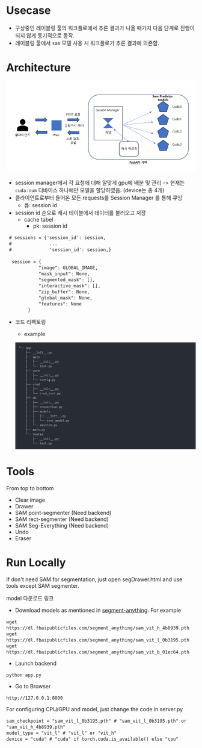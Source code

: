 # Usecase
- 구상중인 레이블링 툴의 워크플로에서 추론 결과가 나올 때가지 다음 단계로 진행이 되지 않게 동기적으로 동작.
- 레이블링 툴에서 `sam` 모델 사용 시 워크플로가 추론 결과에 의존함.



# Architecture

![architecture](property/architecture.png)

- session manager에서 각 요청에 대해 알맞게 gpu에 배분 및 관리 -> 현재는 `cuda:num` 디바이스 하나에만 모델을 할당하였음. (device는 총 4개)
- 클라이언트로부터 들어온 모든 requests를 Session Manager 를 통해 큐잉
  - 큐: session id
- session id 순으로 캐시 테이블에서 데이터를 불러오고 저장
  - cache tabel
    - pk: session id

```
 # sessions = {'session_id': session,
 #              ...
 #              'session_id': session,}  
  
  session = {
            "image": GLOBAL_IMAGE,
            "mask_input": None,
            "segmented_mask": [],
            "interactive_mask": [],
            "zip_buffer": None,
            "global_mask": None,
            "features": None
        }
```
- 코드 리팩토링
  - example
    
  ![example_schema](property/example_schema.png)



# Tools

From top to bottom
- Clear image
- Drawer
- SAM point-segmenter (Need backend)
- SAM rect-segmenter (Need backend)
- SAM Seg-Everything (Need backend)
- Undo
- Eraser

# Run Locally

If don't need SAM for segmentation, just open segDrawer.html and use tools except SAM segmenter.

model 다운로드 링크
- Download models as mentioned in [segment-anything](https://github.com/facebookresearch/segment-anything).
For example
```
wget https://dl.fbaipublicfiles.com/segment_anything/sam_vit_h_4b8939.pth
wget https://dl.fbaipublicfiles.com/segment_anything/sam_vit_l_0b3195.pth
wget https://dl.fbaipublicfiles.com/segment_anything/sam_vit_b_01ec64.pth
```
- Launch backend
```
python app.py
```
- Go to Browser
```
http://127.0.0.1:8000
```

For configuring CPU/GPU and model, just change the code in server.py
```
sam_checkpoint = "sam_vit_l_0b3195.pth" # "sam_vit_l_0b3195.pth" or "sam_vit_h_4b8939.pth"
model_type = "vit_l" # "vit_l" or "vit_h"
device = "cuda" # "cuda" if torch.cuda.is_available() else "cpu"
